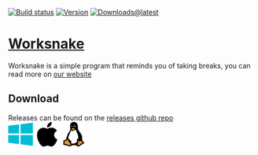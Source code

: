 [![Build status](https://github.com/Worksnake/worksnake/workflows/build/badge.svg)](https://github.com/Worksnake/worksnake/actions?query=workflow%3Abuild)
[![Version](https://img.shields.io/github/v/release/Worksnake/worksnake-releases)](https://github.com/Worksnake/worksnake-releases/releases/latest)
[![Downloads@latest](https://img.shields.io/github/downloads/Worksnake/worksnake-releases/latest/total)]()

# [Worksnake](https://worksnake.github.io)
Worksnake is a simple program that reminds you of taking breaks, you can read more on [our website](https://worksnake.github.io)

## Download
Releases can be found on the [releases github repo](https://github.com/worksnake/worksnake-releases/releases)\
<img src="docs/windows.svg" width=50px>
<img src="docs/apple.svg" width=50px>
<img src="docs/linux.svg" width=50px>